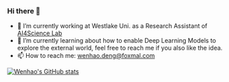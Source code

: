 ### Hi there 👋

- 🫡 I’m currently working at Westlake Uni. as a Research Assistant of [AI4Science Lab](https://github.com/AI4Science-WestlakeU)
- 🌱 I’m currently learning about how to enable Deep Learning Models to explore the external world, feel free to reach me if you also like the idea.
- 📫 How to reach me: wenhao.deng@foxmal.com


<!--
**w3nhao/w3nhao** is a ✨ _special_ ✨ repository because its `README.md` (this file) appears on your GitHub profile.

Here are some ideas to get you started:

- 🔭 I’m currently working on ...
- 🌱 I’m currently learning ...
- 👯 I’m looking to collaborate on ...
- 🤔 I’m looking for help with ...
- 💬 Ask me about ...
- 📫 How to reach me: ...
- 😄 Pronouns: ...
- ⚡ Fun fact: ...
-->


[![Wenhao's GitHub stats](https://github-readme-stats.vercel.app/api?username=w3nhao)](https://github.com/anuraghazra/github-readme-stats)

